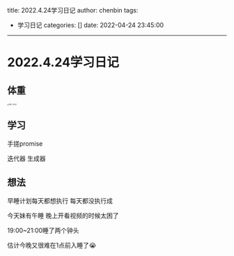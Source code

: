 title: 2022.4.24学习日记
author: chenbin
tags:
  - 学习日记
categories: []
date: 2022-04-24 23:45:00
---
# 2022.4.24学习日记

## 体重

<img src="https://ypyun-cdn.u1n1.com/img/picgo/2022/04/24/20220424234236.PNG" alt="IMG_3549" style="zoom:25%;" />

## 学习

手搓promise

迭代器 生成器



## 想法

早睡计划每天都想执行 每天都没执行成

今天妹有午睡 晚上开看视频的时候太困了

19:00~21:00睡了两个钟头

估计今晚又很难在1点前入睡了😭